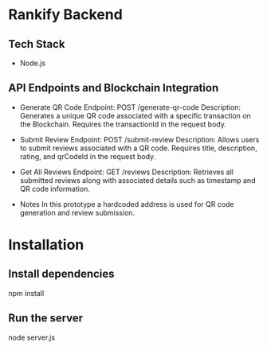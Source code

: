 # Rankify Backend

## Tech Stack

- Node.js

## API Endpoints and Blockchain Integration

- Generate QR Code
    Endpoint: POST /generate-qr-code
    Description: Generates a unique QR code associated with a specific transaction on the Blockchain. Requires the transactionId in the request body.

- Submit Review
    Endpoint: POST /submit-review
    Description: Allows users to submit reviews associated with a QR code. Requires title, description, rating, and qrCodeId in the request body.

- Get All Reviews
    Endpoint: GET /reviews
    Description: Retrieves all submitted reviews along with associated details such as timestamp and QR code information.

- Notes
    In this prototype a hardcoded address is used for QR code generation and review submission.

# Installation

## Install dependencies
npm install

## Run the server
node server.js

